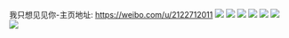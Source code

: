 我只想见见你-主页地址: https://weibo.com/u/2122712011 
![](https://wx4.sinaimg.cn/mw2000/7e8603cbly1h8wlu3pgdjj22012o1u0y.jpg) 
![](https://wx4.sinaimg.cn/mw2000/7e8603cbly1h8mce3vvzsj21rq2d0hdt.jpg) 
![](https://wx4.sinaimg.cn/mw2000/7e8603cbly1h77mboxi3kj20wi1yc47t.jpg) 
![](https://wx4.sinaimg.cn/mw2000/7e8603cbly1h6oko6eq36j20u00gy3zy.jpg) 
![](https://wx4.sinaimg.cn/mw2000/7e8603cbly1h5oppe839zj20wi1yck13.jpg) 
![](https://wx4.sinaimg.cn/mw2000/7e8603cbly1h5f8kc17ojj22c03407wi.jpg) 
![](https://wx4.sinaimg.cn/mw2000/7e8603cbly1h5f8kagi8ej22c0340u0x.jpg) 
